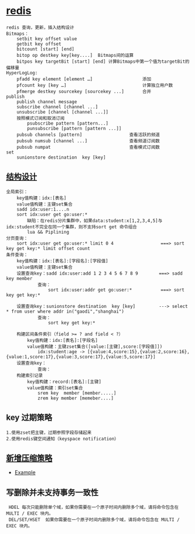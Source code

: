 # [redis](http://doc.redisfans.com/)
    redis 查询，更新，插入结构设计
    Bitmaps：
        setbit key offset value
        getbit key offset
        bitcount [start] [end]
        bitop op destkey key[key....]  Bitmaps间的运算
        bitpos key targetBit [start] [end] 计算Bitmaps中第一个值为targetBit的偏移量
    HyperLogLog:
        pfadd key element [element …]                   添加
        pfcount key [key …]                             计算独立用户数
        pfmerge destkey sourcekey [sourcekey ...]       合并
    publish    
        publish channel message
        subscribe channel [channel ...]
        unsubscribe [channel [channel ...]]
        按照模式订阅和取消订阅
            psubscribe pattern [pattern...]
            punsubscribe [pattern [pattern ...]]
        pubsub channels [pattern]                  查看活跃的频道
        pubsub numsub [channel ...]                查看频道订阅数
        pubsub numpat                              查看模式订阅数 
    set
        sunionstore destination  key [key]        
## [结构设计](https://blog.csdn.net/w13528476101/article/details/70146064)
    全局索引：
        key值构建：idx:[表名]
        value值构建：主键set集合
        sadd idx:user:1....n
        sort idx:user get go:user:*
            缺陷：在redis分片集群中，如果data:student:x[1,2,3,4,5]与idx:student不完全在同一个集群，则不支持sort get 命令组合
            lua && Piplining
    分页查询：
        sort idx:user get go:user:* limit 0 4                  ===> sort key get key:* limit offset count
    条件查询：
        key值构建：idx:[表名]:[字段名]:[字段值]
        value值构建：主键set集合
        设置查询key：sadd idx:user:add 1 2 3 4 5 6 7 8 9        ===> sadd key member
                查询：
                    sort idx:user:addr get go:user:*           ===> sort key get key:*
                    
        设置查询key：sunionstore destination  key [key]         ---> select * from user where addr in("gaodi","shanghai") 
                查询：
                    sort key get key:*
                    
        构建区间条件索引（field >= ? and field < ?）
            key值构建：idx:[表名]:[字段名]
            value值构建：主键zset集合([value:[主键],score:[字段值]])
                idx:student:age -> [{value:4,score:15},{value:2,score:16},{value:1,score:17},{value:3,score:17},{value:5,score:17}]
        设置查询key：
                查询：
        构建索引记录
            key值构建：record:[表名]:[主键]
            value值构建：索引set集合
                srem key  member [member.....]
                zrem key member [memeber....]
## key 过期策略
    1.使用zset把主键，过期参照字段存储起来
    2.使用redis键空间通知（keyspace notification）
    
## [新增压缩策略](https://github.com/golang/snappy)
* [Example](https://github.com/jackerzz/cache/blob/master/canal/cache/test/main.go)

## 写删除并未支持事务一致性
    
     HDEL 每次只能删除单个域，如果你需要在一个原子时间内删除多个域，请将命令包含在 MULTI / EXEC 块内。
     DEL/SET/HSET  如果你需要在一个原子时间内删除多个域，请将命令包含在 MULTI / EXEC 块内。
